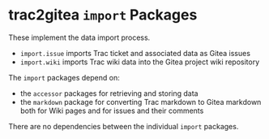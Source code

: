 # trac2gitea `import` Packages

These implement the data import process.
* `import.issue` imports Trac ticket and associated data as Gitea issues
* `import.wiki` imports Trac wiki data into the Gitea project wiki repository

The `import` packages depend on:
* the `accessor` packages for retrieving and storing data
* the `markdown` package for converting Trac markdown to Gitea markdown both for Wiki pages and for issues and their comments

There are no dependencies between the individual `import` packages.